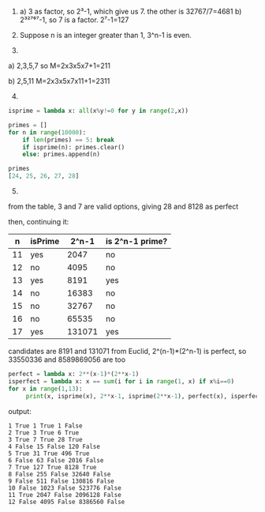 1. a) 3 as factor, so 2³-1, which give us 7. the other is 32767/7=4681
b) 2³²⁷⁶⁷-1, so 7 is a factor. 2⁷-1=127

2) Suppose n is an integer greater than 1, 3^n-1 is even.

3)
a) 2,3,5,7 so
M=2x3x5x7+1=211

b) 2,5,11
M=2x3x5x7x11+1=2311

4)
```python
isprime = lambda x: all(x%y!=0 for y in range(2,x))

primes = []
for n in range(10000):
    if len(primes) == 5: break
    if isprime(n): primes.clear()
    else: primes.append(n)

primes
[24, 25, 26, 27, 28]
```

5)
from the table, 3 and 7 are valid options, giving 28 and 8128 as perfect

then, continuing it:

n | isPrime | 2^n-1 | is 2^n-1 prime? |
--|---------|-------|-----------------|
11|   yes   | 2047  |       no        |
12|   no    | 4095  |       no        |
13|   yes   | 8191  |       yes       |
14|   no    | 16383 |       no        |
15|   no    | 32767 |       no        |
16|   no    | 65535 |       no        |
17|   yes   | 131071|       yes       |

candidates are 8191 and 131071
from Euclid, 2^(n-1)*(2^n-1) is perfect, so
33550336 and 8589869056 are too

```python
perfect = lambda x: 2**(x-1)*(2**x-1)
isperfect = lambda x: x == sum(i for i in range(1, x) if x%i==0)
for x in range(1,13):
     print(x, isprime(x), 2**x-1, isprime(2**x-1), perfect(x), isperfect(perfect(x)))```
```

output:
```
1 True 1 True 1 False
2 True 3 True 6 True
3 True 7 True 28 True
4 False 15 False 120 False
5 True 31 True 496 True
6 False 63 False 2016 False
7 True 127 True 8128 True
8 False 255 False 32640 False
9 False 511 False 130816 False
10 False 1023 False 523776 False
11 True 2047 False 2096128 False
12 False 4095 False 8386560 False
```
